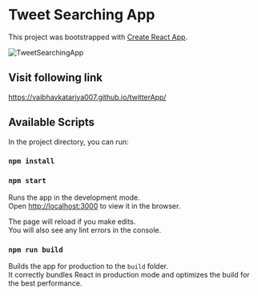 # Tweet Searching App

This project was bootstrapped with [Create React App](https://github.com/facebook/create-react-app).

![TweetSearchingApp](https://vaibhavkatariya007.github.io/project_3.png)

## Visit following link

https://vaibhavkatariya007.github.io/twitterApp/

## Available Scripts

In the project directory, you can run:

### `npm install`

### `npm start`

Runs the app in the development mode.<br>
Open [http://localhost:3000](http://localhost:3000) to view it in the browser.

The page will reload if you make edits.<br>
You will also see any lint errors in the console.

### `npm run build`

Builds the app for production to the `build` folder.<br>
It correctly bundles React in production mode and optimizes the build for the best performance.
